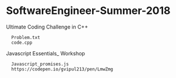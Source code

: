 # SoftwareEngineer-Summer-2018
   Ultimate Coding Challenge in C++
   
      Problem.txt
      code.cpp
      
   
   Javascript Essentials_ Workshop
   
      Javascript_promises.js
      https://codepen.io/gvipul213/pen/LmwZmg
